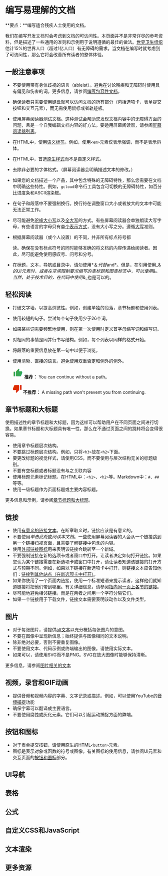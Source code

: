 # 编写易理解的文档

**要点：**编写适合残疾人士使用的文档。

我们在编写开发文档时会考虑到文档的可访问性。本页面并不是非常详尽的参考资料，但是描述了一些通用的准则和示例用于说明遵循的最佳的做法。[世界卫生组织](https://www.who.int/en/news-room/fact-sheets/detail/disability-and-health)估计15%的世界人口（超过1亿人口）有无障碍的需求。当文档在编写时就考虑到了可访问性，那么它将会改善所有读者的整体体验。

## 一般注意事项

* 不要使用带有身体歧视的语言（ableist）。避免在讨论残疾和无障碍时使用具有偏见和伤害的词。更多信息，请参阅[编写包容性文档](..\General_principles\Inclusive_language.md)。

* 确保读者只需要使用键盘就可以访问文档的所有部分（包括选项卡，表单提交按钮和交互元素），而无需使用鼠标或者轨迹板。

* 使用屏幕阅读器测试文档。这种测试会帮助您发现文档内容中的无障碍方面的问题，且是一个自我编辑文档内容的好方法。要适用屏幕阅读器，请参阅[屏幕阅读器列表](https://en.wikipedia.org/wiki/List_of_screen_readers)。

* 在HTML中，使用[语义标签](..\HTML_and_CSS\HTML_and_semantic_tagging.md)。例如，使用`<em>`元素仅表示强调，而不是表示斜体。

* 在HTML中，首选[原生样式](https://developer.mozilla.org/en-US/docs/Web/HTML/Element)而不是自定义样式。

* 去除非必要的字体格式。（屏幕阅读器会明确描述文本的修改。）

* 如果您的文档描述一个产品，其中包含特殊的无障碍特性，那么您需要在文档中明确这些特性。例如，`gcloud`命令行工具包含可切换的无障碍特性，如百分比进度条和ASCII渲染框。

* 在句子和段落中不要强制换行。换行符在调整窗口大小或者放大的文本中可能无法正常工作。

* 尽可能避免[驼峰大小写](https://en.wikipedia.org/wiki/Camel_case)以及[全大写](https://en.wikipedia.org/wiki/All_caps)的方式。有些屏幕阅读器会单独朗读大写字母，有些语言的字母只有[单个表示方式](https://en.wikipedia.org/wiki/Unicase)，没有大小写之分。遵循[大写](..\Language_and_grammar\Capitalization.md)准则。

* 根据屏幕阅读器（或个人设置）的不同，并非所有标点符号都

  读。确保在没有标点符号的同时能够准确的将文档的内容传递给阅读者。因此，尽可能避免使用感叹号、问号和分号。

* 在标题，文本，导航或目录中，请勿使用*＆*代替*and*。但是，在引用使用_&_的UI元素时，或者在空间限制要求缩写的表标题和图表标签中，可以使用_&_。当然，处于技术目的，在代码中使用_&_也是可以的。

## 轻松阅读

* 打破文字墙，以提高浏览性。例如，创建单独的段落，章节标题和使用列表。

* 使用较短的句子。尝试每个句子使用少于26个词。

* 如果某些词需要频繁地使用，则在第一次使用时定义首字母缩写词和缩写词。

* 对相同的事情是同并行书写结构。例如，每个列表以同样的格式开始。

* 将段落的重要信息放在第一句中以便于浏览。

* 使用清晰、直接的语言。避免使用双重否定和例外的例外。

  ![image-20210530140440770](../assets/image-20210530140440770.png) **推荐：** You can continue without a path。

  ![image-20210530140610116](../assets/image-20210530140610116.png) **不推荐：** A missing path won't prevent you from continuing.

## 章节标题和大标题

使用描述性的章节标题和大标题，因为这样可以帮助用户在不同页面之间进行切换。如果章节标题和大标题具有唯一性，那么在不通过页面之间的跳转将会变得很容易。

* 使用章节标题层次结构。
* 不要跳过标题层次结构。例如，只将`<h3>`放在`<h2>`下面。
* 要更改标题的视觉样式，请使用CSS，而不要使用与层次结构无关的标题级别。
* 不要有空标题或者标题没有与之关联内容
* 使用标题元素标记标题。在HTML中：`<h1>`、`<h2>`等。Markdown中：`#`、`##`等等。
* 使用一级标题作为页面标题或主要内容标题。

更多信息和示例，请参阅[章节标题和大标题](..\Formatting_and_organization\Headings_and_titles.md)。

## 链接

* 使用[有意义的链接文本](..\Linking\Link_text.md)。在断章取义时，链接应该是有意义的。
* 不要使用*单击此处*或*阅读本文档*。一些使用屏幕阅读器的人会从一个链接跳到另一个链接扫视页面，且需要了解链接中包含的内容。
* 使用[外部链接图标](..\Linking\Cross-references.md)用来表明该链接会跳转至一个新域。
* 不要强制链接在新的选项卡或者窗口中打开。让读者决定如何打开链接。如果您认为某个链接需要在新选项卡或窗口中打开，请让读者知道该链接的打开方式与预期不同。例如，如果以下链接在新选项卡中打开，则链接文本应告知他们：[链接到其他站点（在新选项卡中打开）](..\Linking\Links_to_other_sites.md)。
* 如果你使用了一个页面内链接，使用一个标准短语来提示读者，这样他们就知道链接将把他们带到哪里。有关详细信息，请参阅[指向同一页上各节的链接](..\Linking\Cross-references.md)。
* 尽可能地避免相邻链接。而是在两者之间用一个字符分隔它们。
* 如果一个链接用于下载文件，链接文本需要表明该动作以及文件类型。

## 图片

* 对于每张图片，请提供[alt文本](..\Formatting_and_organization\Figures_and_other_images.md)以充分概括每张图片的意图。
* 不要在图像中呈现新信息；始终提供与图像相同的文本说明。
* 除非绝对必要，否则不要重复图像。
* 不要使用文本、代码示例或终端输出的图像。请使用实际文本。
* 如果可以，请使用SVG而不是PNG。SVG在放大图像时能够保持清晰。

更多信息，请参阅[图片相关的文本](..\Formatting_and_organization\Figures_and_other_images.md)

## 视频，录音和GIF动画

* 提供音频和视频内容的字幕、文字记录或描述。例如，可以使用YouTube的[音频捕捉](https://support.google.com/youtube/answer/6373554)功能
* 确保字幕可以翻译成主要语言。
* 不要使用腐蚀或灰化元素。它们可以引起运动捕捉方面的弊端。

## 按钮和图标

* 对于表单提交按钮，请使用原生的HTML`<button>`元素。
* 图标是表示对象或函数的符号或图像。有关图标的使用信息，请参阅UI元素和交互页面的[按钮和图标](..\Computer_interfaces\UI_elements_and_interaction.md)部分。

## UI导航

## 表格

## 公式

## 自定义CSS和JavaScript

## 文本渲染

## 更多资源

